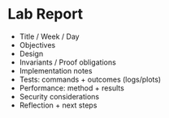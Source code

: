 # Lab Report

- Title / Week / Day
- Objectives
- Design
- Invariants / Proof obligations
- Implementation notes
- Tests: commands + outcomes (logs/plots)
- Performance: method + results
- Security considerations
- Reflection + next steps